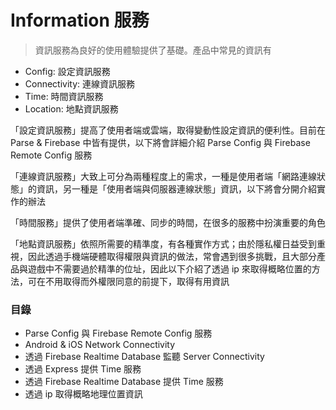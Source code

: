 # Information 服務

> 資訊服務為良好的使用體驗提供了基礎。產品中常見的資訊有
* Config: 設定資訊服務
* Connectivity: 連線資訊服務
* Time: 時間資訊服務
* Location: 地點資訊服務

「設定資訊服務」提高了使用者端或雲端，取得變動性設定資訊的便利性。目前在 Parse & Firebase 中皆有提供，以下將會詳細介紹 Parse Config 與 Firebase Remote Config 服務

「連線資訊服務」大致上可分為兩種程度上的需求，一種是使用者端「網路連線狀態」的資訊，另一種是「使用者端與伺服器連線狀態」資訊，以下將會分開介紹實作的辦法

「時間服務」提供了使用者端準確、同步的時間，在很多的服務中扮演重要的角色

「地點資訊服務」依照所需要的精準度，有各種實作方式；由於隱私權日益受到重視，因此透過手機端硬體取得權限與資訊的做法，常會遇到很多挑戰，且大部分產品與遊戲中不需要過於精準的位址，因此以下介紹了透過 ip 來取得概略位置的方法，可在不用取得而外權限同意的前提下，取得有用資訊

### 目錄

* Parse Config 與 Firebase Remote Config 服務
* Android & iOS Network Connectivity
* 透過 Firebase Realtime Database 監聽 Server Connectivity
* 透過 Express 提供 Time 服務
* 透過 Firebase Realtime Database 提供 Time 服務
* 透過 ip 取得概略地理位置資訊